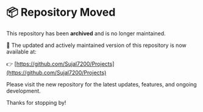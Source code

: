 # 📦 Repository Moved

This repository has been **archived** and is no longer maintained.

🚀 The updated and actively maintained version of this repository is now available at:

👉 [https://github.com/Sujal7200/Projects](https://github.com/Sujal7200/Projects)

Please visit the new repository for the latest updates, features, and ongoing development.

Thanks for stopping by!
